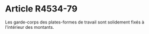# Article R4534-79

  
Les garde-corps des plates-formes de travail sont solidement fixés à l'intérieur des montants.